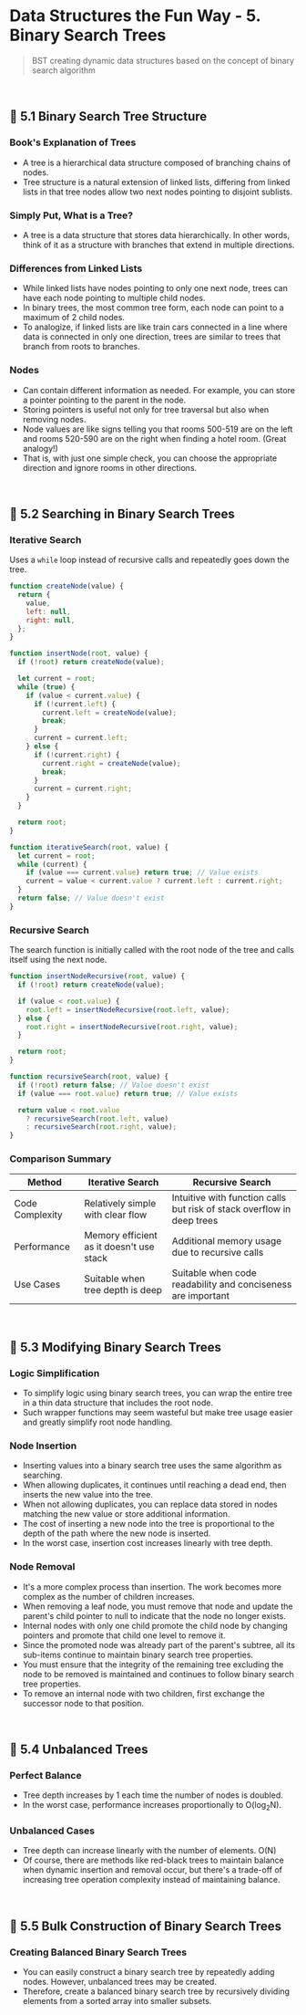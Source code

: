 # Data Structures the Fun Way - 5. Binary Search Trees

> BST creating dynamic data structures based on the concept of binary search algorithm

<br/>

## 🔖 5.1 Binary Search Tree Structure

### Book's Explanation of Trees

- A tree is a hierarchical data structure composed of branching chains of nodes.
- Tree structure is a natural extension of linked lists, differing from linked lists in that tree nodes allow two next nodes pointing to disjoint sublists.

### Simply Put, What is a Tree?

- A tree is a data structure that stores data hierarchically. In other words, think of it as a structure with branches that extend in multiple directions.

### Differences from Linked Lists

- While linked lists have nodes pointing to only one next node, trees can have each node pointing to multiple child nodes.
- In binary trees, the most common tree form, each node can point to a maximum of 2 child nodes.
- To analogize, if linked lists are like train cars connected in a line where data is connected in only one direction, trees are similar to trees that branch from roots to branches.

### Nodes

- Can contain different information as needed. For example, you can store a pointer pointing to the parent in the node.
- Storing pointers is useful not only for tree traversal but also when removing nodes.
- Node values are like signs telling you that rooms 500-519 are on the left and rooms 520-590 are on the right when finding a hotel room. (Great analogy!)
- That is, with just one simple check, you can choose the appropriate direction and ignore rooms in other directions.

<br/>

## 🔖 5.2 Searching in Binary Search Trees

### Iterative Search

Uses a `while` loop instead of recursive calls and repeatedly goes down the tree.

```javascript
function createNode(value) {
  return {
    value,
    left: null,
    right: null,
  };
}

function insertNode(root, value) {
  if (!root) return createNode(value);

  let current = root;
  while (true) {
    if (value < current.value) {
      if (!current.left) {
        current.left = createNode(value);
        break;
      }
      current = current.left;
    } else {
      if (!current.right) {
        current.right = createNode(value);
        break;
      }
      current = current.right;
    }
  }

  return root;
}

function iterativeSearch(root, value) {
  let current = root;
  while (current) {
    if (value === current.value) return true; // Value exists
    current = value < current.value ? current.left : current.right;
  }
  return false; // Value doesn't exist
}
```

### Recursive Search

The search function is initially called with the root node of the tree and calls itself using the next node.

```javascript
function insertNodeRecursive(root, value) {
  if (!root) return createNode(value);

  if (value < root.value) {
    root.left = insertNodeRecursive(root.left, value);
  } else {
    root.right = insertNodeRecursive(root.right, value);
  }

  return root;
}

function recursiveSearch(root, value) {
  if (!root) return false; // Value doesn't exist
  if (value === root.value) return true; // Value exists

  return value < root.value
    ? recursiveSearch(root.left, value)
    : recursiveSearch(root.right, value);
}
```

### Comparison Summary

| Method          | **Iterative Search**                     | **Recursive Search**                                                   |
| --------------- | ---------------------------------------- | ---------------------------------------------------------------------- |
| Code Complexity | Relatively simple with clear flow        | Intuitive with function calls but risk of stack overflow in deep trees |
| Performance     | Memory efficient as it doesn't use stack | Additional memory usage due to recursive calls                         |
| Use Cases       | Suitable when tree depth is deep         | Suitable when code readability and conciseness are important           |

<br/>

## 🔖 5.3 Modifying Binary Search Trees

### Logic Simplification

- To simplify logic using binary search trees, you can wrap the entire tree in a thin data structure that includes the root node.
- Such wrapper functions may seem wasteful but make tree usage easier and greatly simplify root node handling.

### Node Insertion

- Inserting values into a binary search tree uses the same algorithm as searching.
- When allowing duplicates, it continues until reaching a dead end, then inserts the new value into the tree.
- When not allowing duplicates, you can replace data stored in nodes matching the new value or store additional information.
- The cost of inserting a new node into the tree is proportional to the depth of the path where the new node is inserted.
- In the worst case, insertion cost increases linearly with tree depth.

### Node Removal

- It's a more complex process than insertion. The work becomes more complex as the number of children increases.
- When removing a leaf node, you must remove that node and update the parent's child pointer to null to indicate that the node no longer exists.
- Internal nodes with only one child promote the child node by changing pointers and promote that child one level to remove it.
- Since the promoted node was already part of the parent's subtree, all its sub-items continue to maintain binary search tree properties.
- You must ensure that the integrity of the remaining tree excluding the node to be removed is maintained and continues to follow binary search tree properties.
- To remove an internal node with two children, first exchange the successor node to that position.

<br/>

## 🔖 5.4 Unbalanced Trees

### Perfect Balance

- Tree depth increases by 1 each time the number of nodes is doubled.
- In the worst case, performance increases proportionally to O(log<sub>2</sub>N).

### Unbalanced Cases

- Tree depth can increase linearly with the number of elements. O(N)
- Of course, there are methods like red-black trees to maintain balance when dynamic insertion and removal occur, but there's a trade-off of increasing tree operation complexity instead of maintaining balance.

<br/>

## 🔖 5.5 Bulk Construction of Binary Search Trees

### Creating Balanced Binary Search Trees

- You can easily construct a binary search tree by repeatedly adding nodes. However, unbalanced trees may be created.
- Therefore, create a balanced binary search tree by recursively dividing elements from a sorted array into smaller subsets.
